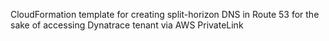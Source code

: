 CloudFormation template for creating split-horizon DNS in Route 53 for the sake of accessing Dynatrace tenant via AWS PrivateLink
